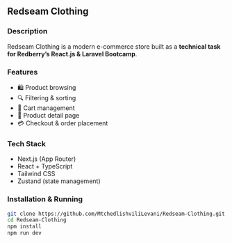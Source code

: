 ## Redseam Clothing

### Description  
Redseam Clothing is a modern e-commerce store built as a **technical task for Redberry’s React.js & Laravel Bootcamp**.

### Features  
- 🛍️ Product browsing  
- 🔍 Filtering & sorting  
- 🛒 Cart management  
 - 📄 Product detail page  
 - 💳 Checkout & order placement  
 


### Tech Stack  
- Next.js (App Router)  
- React + TypeScript  
- Tailwind CSS  
- Zustand (state management)

### Installation & Running  
```bash
git clone https://github.com/MtchedlishviliLevani/Redseam-Clothing.git  
cd Redseam-Clothing  
npm install  
npm run dev
```
